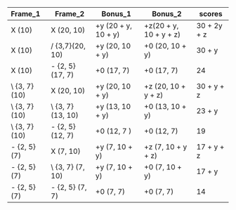 
| Frame_1         | Frame_2            | Bonus_1             | Bonus_2                | scores      |
| :-------------- | ------------------ | ------------------- | ---------------------- | ----------- |
| X (10)          | X (20, 10)         | +y (20 + y, 10 + y) | +z(20 + y, 10 + y + z) | 30 + 2y + z |
| X (10)          | / {3,7}(20, 10)    | +y (20,  10 + y)    | +0 (20, 10 + y)        | 30 + y      |
| X (10)          | - {2, 5}(17, 7)    | +0 (17, 7)          | +0 (17, 7)             | 24          |
| \\ {3,  7} (10) | X (20, 10)         | +y (20, 10 + y)     | +z (20, 10 + y + z)    | 30 + y + z  |
| \\ {3,  7} (10) | \\ {3, 7} (13, 10) | +y (13, 10 + y)     | +0 (13, 10 + y)        | 23 + y      |
| \\ {3, 7} (10)  | - {2, 5} (12, 7)   | +0 (12, 7 )         | +0 (12, 7)             | 19          |
| - {2, 5} (7)    | X (7, 10)          | +y (7, 10 + y)      | +z (7, 10 + y + z)     | 17 + y + z  |
| - {2, 5} (7)    | \\ {3, 7} (7, 10)  | +y (7, 10 + y)      | +0 (7, 10 + y)         | 17 + y      |
| - {2, 5} (7)    | - {2, 5} (7, 7)    | +0 (7, 7)           | +0 (7, 7)              | 14          |

